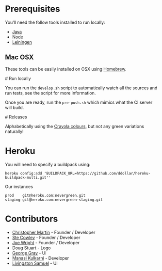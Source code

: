 # Prerequisites

You'll need the follow tools installed to run locally:

* [Java](http://www.oracle.com/technetwork/java/javase/downloads/index.html)
* [Node](https://nodejs.org/)
* [Leiningen](http://leiningen.org/)

## Mac OSX

These tools can be easily installed on OSX using [Homebrew](http://brew.sh/).

# Run locally

You can run the `develop.sh` script to automatically watch all the sources and run tests, see the script for more
information.

Once you are ready, run the ```pre-push.sh``` which mimics what the CI server will build.

# Releases

Alphabetically using the [Crayola colours](http://en.wikipedia.org/wiki/List_of_Crayola_crayon_colors), but not any green variations naturally!

# Heroku

You will need to specify a buildpack using:

```heroku config:add 'BUILDPACK_URL=https://github.com/ddollar/heroku-buildpack-multi.git''```

Our instances

```
prod	git@heroku.com:nevergreen.git
staging	git@heroku.com:nevergreen-staging.git
```

# Contributors

* [Christopher Martin](https://github.com/GentlemanHal) - Founder / Developer
* [Ste Cowley](https://github.com/cowley05) - Founder / Developer
* [Joe Wright](https://github.com/joejag) - Founder / Developer
* Doug Stuart - Logo
* [George Gray](https://github.com/mrgeorgegray) - UI
* [Manasi Kulkarni](https://github.com/manasik) - Developer
* [Livingston Samuel](https://github.com/livingston) - UI